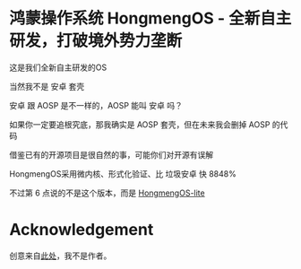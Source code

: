 # 鸿蒙操作系统 HongmengOS - 全新自主研发，打破境外势力垄断

这是我们全新自主研发的OS

当然我不是 安卓 套壳

安卓 跟 AOSP 是不一样的，AOSP 能叫 安卓 吗？

如果你一定要追根究底，那我确实是 AOSP 套壳，但在未来我会删掉 AOSP 的代码

借鉴已有的开源项目是很自然的事，可能你们对开源有误解

HongmengOS采用微内核、形式化验证、比 垃圾安卓 快 8848%

不过第 6 点说的不是这个版本，而是 [HongmengOS-lite](https://github.com/HongmengOS/HongmengOS-lite)

# Acknowledgement

创意来自[此处](https://github.com/monyhar)，我不是作者。
